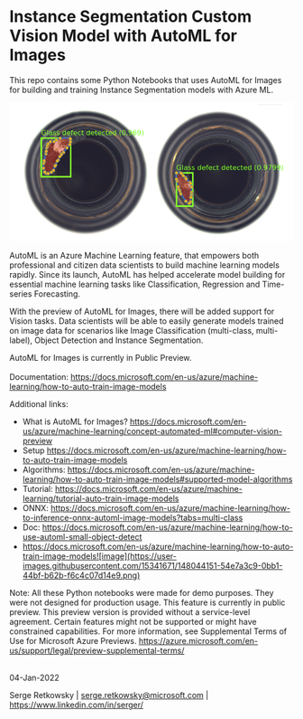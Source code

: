 # Instance Segmentation Custom Vision Model with AutoML for Images

This repo contains some Python Notebooks that uses AutoML for Images for building and training Instance Segmentation models with Azure ML.

<img src="https://raw.githubusercontent.com/retkowsky/InstanceSegmentation/main/captures/example.jpg?">

AutoML is an Azure Machine Learning feature, that empowers both professional and citizen data scientists to build machine learning models rapidly. Since its launch, AutoML has helped accelerate model building for essential machine learning tasks like Classification, Regression and Time-series Forecasting.

With the preview of AutoML for Images, there will be added support for Vision tasks. Data scientists will be able to easily generate models trained on image data for scenarios like Image Classification (multi-class, multi-label), Object Detection and Instance Segmentation.

AutoML for Images is currently in Public Preview.<br><br>
Documentation: https://docs.microsoft.com/en-us/azure/machine-learning/how-to-auto-train-image-models

Additional links:
- What is AutoML for Images? https://docs.microsoft.com/en-us/azure/machine-learning/concept-automated-ml#computer-vision-preview
- Setup https://docs.microsoft.com/en-us/azure/machine-learning/how-to-auto-train-image-models
- Algorithms: https://docs.microsoft.com/en-us/azure/machine-learning/how-to-auto-train-image-models#supported-model-algorithms
- Tutorial: https://docs.microsoft.com/en-us/azure/machine-learning/tutorial-auto-train-image-models
- ONNX: https://docs.microsoft.com/en-us/azure/machine-learning/how-to-inference-onnx-automl-image-models?tabs=multi-class
- Doc: https://docs.microsoft.com/en-us/azure/machine-learning/how-to-use-automl-small-object-detect
- https://docs.microsoft.com/en-us/azure/machine-learning/how-to-auto-train-image-models![image](https://user-images.githubusercontent.com/15341671/148044151-54e7a3c9-0bb1-44bf-b62b-f6c4c07d14e9.png)

Note: All these Python notebooks were made for demo purposes. They were not designed for production usage. This feature is currently in public preview. This preview version is provided without a service-level agreement. Certain features might not be supported or might have constrained capabilities. For more information, see Supplemental Terms of Use for Microsoft Azure Previews. https://azure.microsoft.com/en-us/support/legal/preview-supplemental-terms/

<br>
04-Jan-2022

Serge Retkowsky | serge.retkowsky@microsoft.com | https://www.linkedin.com/in/serger/
